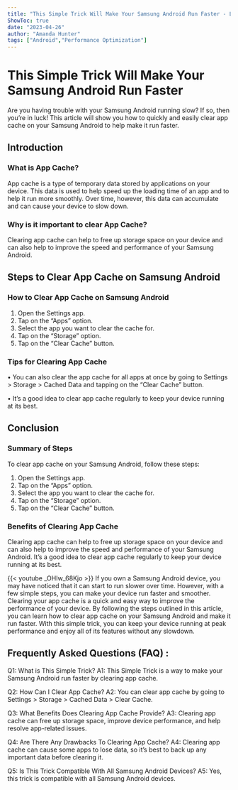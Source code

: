 ```yaml
---
title: "This Simple Trick Will Make Your Samsung Android Run Faster - Learn How to Clear App Cache Now!"
ShowToc: true 
date: "2023-04-26"
author: "Amanda Hunter" 
tags: ["Android","Performance Optimization"]
---
```

# This Simple Trick Will Make Your Samsung Android Run Faster

Are you having trouble with your Samsung Android running slow? If so, then you’re in luck! This article will show you how to quickly and easily clear app cache on your Samsung Android to help make it run faster.

## Introduction

### What is App Cache?

App cache is a type of temporary data stored by applications on your device. This data is used to help speed up the loading time of an app and to help it run more smoothly. Over time, however, this data can accumulate and can cause your device to slow down.

### Why is it important to clear App Cache?

Clearing app cache can help to free up storage space on your device and can also help to improve the speed and performance of your Samsung Android.

## Steps to Clear App Cache on Samsung Android

### How to Clear App Cache on Samsung Android

1. Open the Settings app.
2. Tap on the “Apps” option.
3. Select the app you want to clear the cache for.
4. Tap on the “Storage” option.
5. Tap on the “Clear Cache” button.

### Tips for Clearing App Cache

• You can also clear the app cache for all apps at once by going to Settings > Storage > Cached Data and tapping on the “Clear Cache” button.

• It’s a good idea to clear app cache regularly to keep your device running at its best.

## Conclusion

### Summary of Steps

To clear app cache on your Samsung Android, follow these steps:
1. Open the Settings app.
2. Tap on the “Apps” option.
3. Select the app you want to clear the cache for.
4. Tap on the “Storage” option.
5. Tap on the “Clear Cache” button.

### Benefits of Clearing App Cache

Clearing app cache can help to free up storage space on your device and can also help to improve the speed and performance of your Samsung Android. It’s a good idea to clear app cache regularly to keep your device running at its best.

{{< youtube _OHIw_68Kjo >}} 
If you own a Samsung Android device, you may have noticed that it can start to run slower over time. However, with a few simple steps, you can make your device run faster and smoother. Clearing your app cache is a quick and easy way to improve the performance of your device. By following the steps outlined in this article, you can learn how to clear app cache on your Samsung Android and make it run faster. With this simple trick, you can keep your device running at peak performance and enjoy all of its features without any slowdown.

## Frequently Asked Questions (FAQ) :
Q1: What is This Simple Trick?
A1: This Simple Trick is a way to make your Samsung Android run faster by clearing app cache.

Q2: How Can I Clear App Cache?
A2: You can clear app cache by going to Settings > Storage > Cached Data > Clear Cache.

Q3: What Benefits Does Clearing App Cache Provide?
A3: Clearing app cache can free up storage space, improve device performance, and help resolve app-related issues.

Q4: Are There Any Drawbacks To Clearing App Cache?
A4: Clearing app cache can cause some apps to lose data, so it’s best to back up any important data before clearing it.

Q5: Is This Trick Compatible With All Samsung Android Devices?
A5: Yes, this trick is compatible with all Samsung Android devices.


